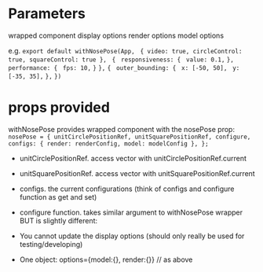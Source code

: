 # Parameters

wrapped component
display options
render options
model options

e.g.
`export default withNosePose(App,`
` { video: true, circleControl: true, squareControl: true },`
` {`
` responsiveness: {`
` value: 0.1,`
`},`
`performance: {`
` fps: 10,`
`}`
`},`
`{`
` outer_bounding: {`
` x: [-50, 50],`
` y: [-35, 35],`
`},`
`})`

# props provided

withNosePose provides wrapped component with the nosePose prop:
` nosePose = { unitCirclePositionRef, unitSquarePositionRef, configure, configs: { render: renderConfig, model: modelConfig }, };`

- unitCirclePositionRef. access vector with unitCirclePositionRef.current
- unitSquarePositionRef. access vector with unitSquarePositionRef.current

- configs. the current configurations (think of configs and configure function as get and set)
- configure function. takes similar argument to withNosePose wrapper BUT is slightly different:
- You cannot update the display options (should only really be used for testing/developing)
- One object:
  options={model:{}, render:{}} // as above
